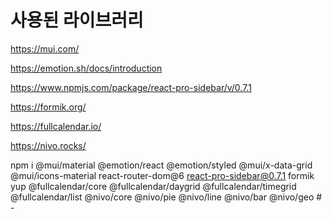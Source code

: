 # 사용된 라이브러리

https://mui.com/

https://emotion.sh/docs/introduction

https://www.npmjs.com/package/react-pro-sidebar/v/0.7.1

https://formik.org/

https://fullcalendar.io/

https://nivo.rocks/

npm i @mui/material @emotion/react @emotion/styled @mui/x-data-grid @mui/icons-material react-router-dom@6 react-pro-sidebar@0.7.1 formik yup @fullcalendar/core @fullcalendar/daygrid @fullcalendar/timegrid @fullcalendar/list @nivo/core @nivo/pie @nivo/line @nivo/bar @nivo/geo
#   -  
 